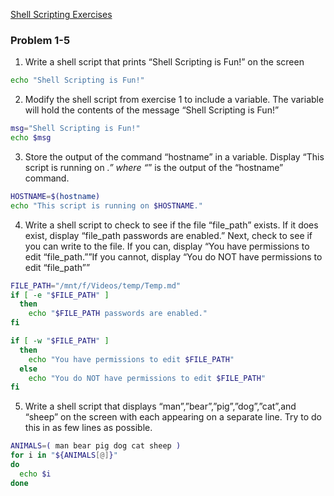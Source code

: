 [Shell Scripting Exercises](https://medium.com/@sankad_19852/shell-scripting-exercises-5eb7220c2252)

### Problem 1-5

1. Write a shell script that prints “Shell Scripting is Fun!” on the screen
```bash
echo "Shell Scripting is Fun!"
```

2. Modify the shell script from exercise 1 to include a variable. The variable will hold the contents of the message “Shell Scripting is Fun!”
```bash
msg="Shell Scripting is Fun!"
echo $msg
```

3. Store the output of the command “hostname” in a variable. Display “This script is running on _.” where “_” is the output of the “hostname” command.
```bash
HOSTNAME=$(hostname)
echo "This script is running on $HOSTNAME."
```

4. Write a shell script to check to see if the file “file_path” exists. If it does exist, display “file_path passwords are enabled.” Next, check to see if you can write to the file. If you can, display “You have permissions to edit “file_path.””If you cannot, display “You do NOT have permissions to edit “file_path””
```bash
FILE_PATH="/mnt/f/Videos/temp/Temp.md"
if [ -e "$FILE_PATH" ]
  then
    echo "$FILE_PATH passwords are enabled."
fi

if [ -w "$FILE_PATH" ]
  then
    echo "You have permissions to edit $FILE_PATH"
  else
    echo "You do NOT have permissions to edit $FILE_PATH"
fi
```

5. Write a shell script that displays “man”,”bear”,”pig”,”dog”,”cat”,and “sheep” on the screen with each appearing on a separate line. Try to do this in as few lines as possible.
```bash
ANIMALS=( man bear pig dog cat sheep )
for i in "${ANIMALS[@]}"
do
  echo $i
done
```

